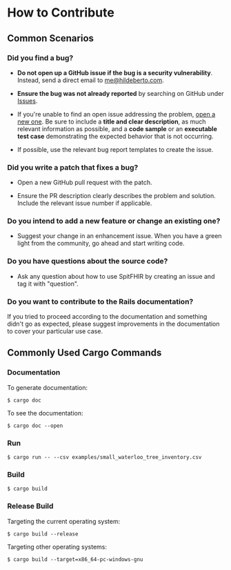 # How to Contribute

## Common Scenarios

### Did you find a bug?

* **Do not open up a GitHub issue if the bug is a security vulnerability**. Instead, send a direct email to me@hildeberto.com.

* **Ensure the bug was not already reported** by searching on GitHub under [Issues](https://github.com/htmfilho/roma/issues).

* If you're unable to find an open issue addressing the problem, [open a new one](https://github.com/htmfilho/roma/issues/new). Be sure to include a **title and clear description**, as much relevant information as possible, and a **code sample** or an **executable test case** demonstrating the expected behavior that is not occurring.

* If possible, use the relevant bug report templates to create the issue.

### Did you write a patch that fixes a bug?

* Open a new GitHub pull request with the patch.

* Ensure the PR description clearly describes the problem and solution. Include the relevant issue number if applicable.

### Do you intend to add a new feature or change an existing one?

* Suggest your change in an enhancement issue. When you have a green light from the community, go ahead and start writing code.

### Do you have questions about the source code?

* Ask any question about how to use SpitFHIR by creating an issue and tag it with "question".

### Do you want to contribute to the Rails documentation?

If you tried to proceed according to the documentation and something didn't go as expected, please suggest improvements in the documentation to cover your particular use case.

## Commonly Used Cargo Commands

### Documentation

To generate documentation:

    $ cargo doc

To see the documentation:

    $ cargo doc --open

### Run

    $ cargo run -- --csv examples/small_waterloo_tree_inventory.csv

### Build

    $ cargo build

### Release Build

Targeting the current operating system:

    $ cargo build --release

Targeting other operating systems:

    $ cargo build --target=x86_64-pc-windows-gnu